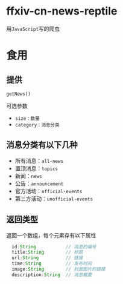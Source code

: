 # **ffxiv-cn-news-reptile**

用`JavaScript`写的爬虫

# 食用

## 提供
`getNews()`

可选参数
- `size：数量`
- `category：消息分类`

## 消息分类有以下几种
- 所有消息：`all-news`
- 置顶消息：`topics`
- 新闻：`news`
- 公告：`announcement`
- 官方活动：`official-events`
- 第三方活动：`unofficial-events`

## 返回类型

返回一个数组，每个元素存有以下属性

```TypeScript
  id:String           // 消息的编号
  title:String        // 标题
  url:String          // 链接
  time:String         // 发布时间
  image:String        // 封面图片的链接
  description:String  // 消息概要
```